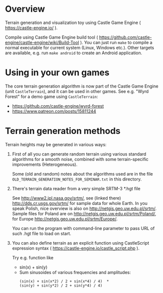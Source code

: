 # Overview

Terrain generation and visualization toy using Castle Game Engine
( https://castle-engine.io/ ).

Compile using Castle Game Engine build tool
( https://github.com/castle-engine/castle-engine/wiki/Build-Tool ).
You can just run `make` to compile a normal executable for current system
(Linux, Windows etc.). Other targets are available, e.g. run `make android`
to create an Android application.

# Using in your own games

The core terrain generation algorithm is now part of the Castle Game Engine
(unit `CastleTerrain`), and it can be used in other games.
See e.g. "Wyrd Forest" for a demo game using `CastleTerrain`:

- https://github.com/castle-engine/wyrd-forest
- https://www.patreon.com/posts/15811244

# Terrain generation methods

Terrain heights may be generated in various ways:

1. First of all you can generate random terrain using various standard algorithms for a smooth noise, combined with some terrain-specific improvements (Heterogeneous).

    Some (old and random) notes about the algorithms used are in the file `OLD_TERRAIN_GENERATION_NOTES_FOR_SEMINAR.txt` in this directory.

2. There's terrain data reader from a very simple SRTM-3 *.hgt file

    See http://www2.jpl.nasa.gov/srtm/, see (linked there) http://dds.cr.usgs.gov/srtm/ for sample data for whole Earth. In you speak Polish, nice overview is also on  http://netgis.geo.uw.edu.pl/srtm/. Sample files for Poland are on http://netgis.geo.uw.edu.pl/srtm/Poland/, for Europe http://netgis.geo.uw.edu.pl/srtm/Europe/.

    You can run the program with command-line parameter to pass URL of such .hgt file to load on start.

3. You can also define terrain as an explicit function using CastleScript expression syntax ( https://castle-engine.io/castle_script.php ).

    Try e.g. function like
    - sin(x) + sin(y)
    - Sum sinusoides of various frequencies and amplitudes:
        ```
        (sin(x) + sin(x*2) / 2 + sin(x*4) / 4)  *
        (sin(y) + sin(y*2) / 2 + sin(y*4) / 4)
        ```
